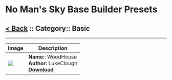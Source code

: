 # No Man's Sky Base Builder Presets  

## [< Back](https://charliebanks.github.io/nms-base-builder-presets/) :: Category:: Basic

___

Image | Description  
--- | ---  
![](https://raw.githubusercontent.com/charliebanks/nms-base-builder-presets/master/images/Basic/LukeClough_WoodHouse) | __Name:__: WoodHouse <br /> __Author:__ LukeClough <br /> [__Download__](https://raw.githubusercontent.com/charliebanks/nms-base-builder-presets/master/Basic/LukeClough_WoodHouse) | ___


